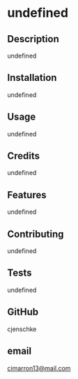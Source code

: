 # undefined

  ## Description
  undefined

  ## Installation 
  undefined

  ## Usage
  undefined

  ## Credits
  undefined

  

  ## Features
  undefined

  ## Contributing
  undefined

  ## Tests
  undefined

  ## GitHub
  cjenschke

  ## email
  cimarron13@mail.com
